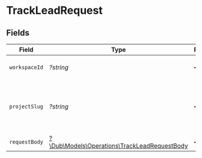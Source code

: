 # TrackLeadRequest


## Fields

| Field                                                                                           | Type                                                                                            | Required                                                                                        | Description                                                                                     |
| ----------------------------------------------------------------------------------------------- | ----------------------------------------------------------------------------------------------- | ----------------------------------------------------------------------------------------------- | ----------------------------------------------------------------------------------------------- |
| `workspaceId`                                                                                   | *?string*                                                                                       | :heavy_minus_sign:                                                                              | The ID of the workspace.                                                                        |
| `projectSlug`                                                                                   | *?string*                                                                                       | :heavy_minus_sign:                                                                              | The slug of the project. This field is deprecated – use `workspaceId` instead.                  |
| `requestBody`                                                                                   | [?\Dub\Models\Operations\TrackLeadRequestBody](../../Models/Operations/TrackLeadRequestBody.md) | :heavy_minus_sign:                                                                              | N/A                                                                                             |
